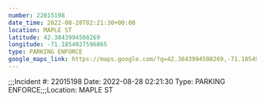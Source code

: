 ```yaml
---
number: 22015198
date_time: 2022-08-28T02:21:30+00:00
location: MAPLE ST
latitude: 42.3843994508269
longitude: -71.1854927596865
type: PARKING ENFORCE
google_maps_link: https://maps.google.com/?q=42.3843994508269,-71.1854927596865
---
```


;;;Incident #: 22015198   Date: 2022-08-28 02:21:30   Type: PARKING ENFORCE;;;Location: MAPLE ST
